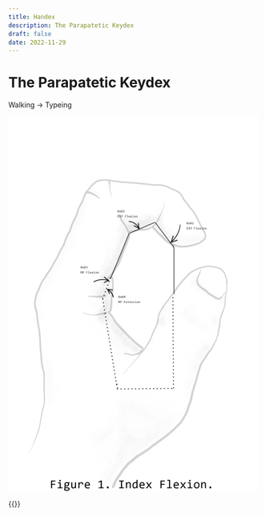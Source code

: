 ```yaml
---
title: Handex
description: The Parapatetic Keydex
draft: false
date: 2022-11-29
---
```

# The Parapatetic Keydex

Walking -> Typeing

![](images/IndexFlexion-500xauto.png)

{{<signup>}}